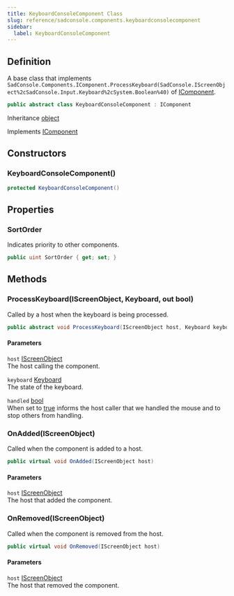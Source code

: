 ```yaml
---
title: KeyboardConsoleComponent Class
slug: reference/sadconsole.components.keyboardconsolecomponent
sidebar:
  label: KeyboardConsoleComponent
---
```

## Definition

A base class that implements `SadConsole.Components.IComponent.ProcessKeyboard(SadConsole.IScreenObject%2cSadConsole.Input.Keyboard%2cSystem.Boolean%40)` of [IComponent](../sadconsole.components.icomponent/).

```csharp title="C#"
public abstract class KeyboardConsoleComponent : IComponent
```

Inheritance [object](https://learn.microsoft.com/dotnet/api/system.object/)

Implements [IComponent](../sadconsole.components.icomponent/)

## Constructors

### KeyboardConsoleComponent()

```csharp title="C#"
protected KeyboardConsoleComponent()
```


## Properties

### SortOrder

Indicates priority to other components.

```csharp title="C#"
public uint SortOrder { get; set; }
```

## Methods

### ProcessKeyboard(IScreenObject, Keyboard, out bool)

Called by a host when the keyboard is being processed.

```csharp title="C#"
public abstract void ProcessKeyboard(IScreenObject host, Keyboard keyboard, out bool handled)
```

#### Parameters

`host` [IScreenObject](../sadconsole.iscreenobject/)  
The host calling the component.

`keyboard` [Keyboard](../sadconsole.input.keyboard/)  
The state of the keyboard.

`handled` [bool](https://learn.microsoft.com/dotnet/api/system.boolean/)  
When set to <a href="https://learn.microsoft.com/dotnet/csharp/language-reference/builtin-types/bool">true</a> informs the host caller that we handled the mouse and to stop others from handling.


### OnAdded(IScreenObject)

Called when the component is added to a host.

```csharp title="C#"
public virtual void OnAdded(IScreenObject host)
```

#### Parameters

`host` [IScreenObject](../sadconsole.iscreenobject/)  
The host that added the component.


### OnRemoved(IScreenObject)

Called when the component is removed from the host.

```csharp title="C#"
public virtual void OnRemoved(IScreenObject host)
```

#### Parameters

`host` [IScreenObject](../sadconsole.iscreenobject/)  
The host that removed the component.